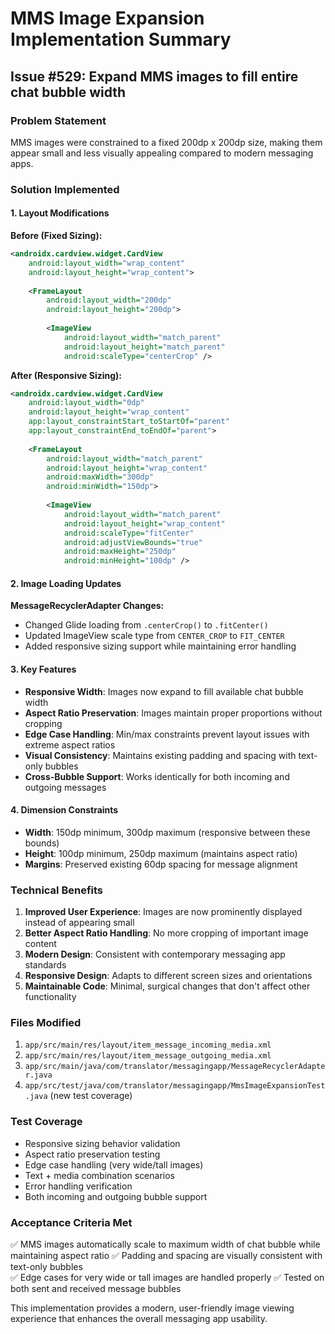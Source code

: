 # MMS Image Expansion Implementation Summary

## Issue #529: Expand MMS images to fill entire chat bubble width

### Problem Statement
MMS images were constrained to a fixed 200dp x 200dp size, making them appear small and less visually appealing compared to modern messaging apps.

### Solution Implemented

#### 1. Layout Modifications
**Before (Fixed Sizing):**
```xml
<androidx.cardview.widget.CardView
    android:layout_width="wrap_content"
    android:layout_height="wrap_content">
    
    <FrameLayout
        android:layout_width="200dp"
        android:layout_height="200dp">
        
        <ImageView
            android:layout_width="match_parent"
            android:layout_height="match_parent"
            android:scaleType="centerCrop" />
```

**After (Responsive Sizing):**
```xml
<androidx.cardview.widget.CardView
    android:layout_width="0dp"
    android:layout_height="wrap_content"
    app:layout_constraintStart_toStartOf="parent"
    app:layout_constraintEnd_toEndOf="parent">
    
    <FrameLayout
        android:layout_width="match_parent"
        android:layout_height="wrap_content"
        android:maxWidth="300dp"
        android:minWidth="150dp">
        
        <ImageView
            android:layout_width="match_parent"
            android:layout_height="wrap_content"
            android:scaleType="fitCenter"
            android:adjustViewBounds="true"
            android:maxHeight="250dp"
            android:minHeight="100dp" />
```

#### 2. Image Loading Updates
**MessageRecyclerAdapter Changes:**
- Changed Glide loading from `.centerCrop()` to `.fitCenter()`
- Updated ImageView scale type from `CENTER_CROP` to `FIT_CENTER`
- Added responsive sizing support while maintaining error handling

#### 3. Key Features
- **Responsive Width**: Images now expand to fill available chat bubble width
- **Aspect Ratio Preservation**: Images maintain proper proportions without cropping
- **Edge Case Handling**: Min/max constraints prevent layout issues with extreme aspect ratios
- **Visual Consistency**: Maintains existing padding and spacing with text-only bubbles
- **Cross-Bubble Support**: Works identically for both incoming and outgoing messages

#### 4. Dimension Constraints
- **Width**: 150dp minimum, 300dp maximum (responsive between these bounds)
- **Height**: 100dp minimum, 250dp maximum (maintains aspect ratio)
- **Margins**: Preserved existing 60dp spacing for message alignment

### Technical Benefits
1. **Improved User Experience**: Images are now prominently displayed instead of appearing small
2. **Better Aspect Ratio Handling**: No more cropping of important image content
3. **Modern Design**: Consistent with contemporary messaging app standards
4. **Responsive Design**: Adapts to different screen sizes and orientations
5. **Maintainable Code**: Minimal, surgical changes that don't affect other functionality

### Files Modified
1. `app/src/main/res/layout/item_message_incoming_media.xml`
2. `app/src/main/res/layout/item_message_outgoing_media.xml`
3. `app/src/main/java/com/translator/messagingapp/MessageRecyclerAdapter.java`
4. `app/src/test/java/com/translator/messagingapp/MmsImageExpansionTest.java` (new test coverage)

### Test Coverage
- Responsive sizing behavior validation
- Aspect ratio preservation testing
- Edge case handling (very wide/tall images)
- Text + media combination scenarios
- Error handling verification
- Both incoming and outgoing bubble support

### Acceptance Criteria Met
✅ MMS images automatically scale to maximum width of chat bubble while maintaining aspect ratio
✅ Padding and spacing are visually consistent with text-only bubbles  
✅ Edge cases for very wide or tall images are handled properly
✅ Tested on both sent and received message bubbles

This implementation provides a modern, user-friendly image viewing experience that enhances the overall messaging app usability.